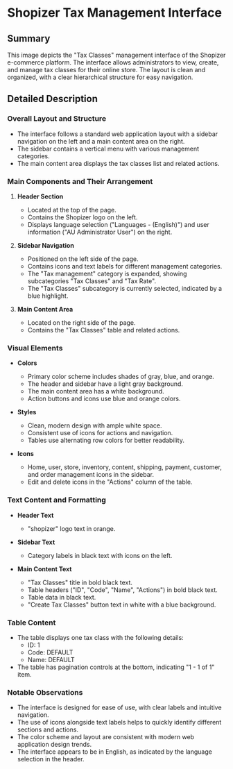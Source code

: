 # Shopizer Tax Management Interface

## Summary
This image depicts the "Tax Classes" management interface of the Shopizer e-commerce platform. The interface allows administrators to view, create, and manage tax classes for their online store. The layout is clean and organized, with a clear hierarchical structure for easy navigation.

## Detailed Description

### Overall Layout and Structure
- The interface follows a standard web application layout with a sidebar navigation on the left and a main content area on the right.
- The sidebar contains a vertical menu with various management categories.
- The main content area displays the tax classes list and related actions.

### Main Components and Their Arrangement
1. **Header Section**
   - Located at the top of the page.
   - Contains the Shopizer logo on the left.
   - Displays language selection ("Languages - (English)") and user information ("AU Administrator User") on the right.

2. **Sidebar Navigation**
   - Positioned on the left side of the page.
   - Contains icons and text labels for different management categories.
   - The "Tax management" category is expanded, showing subcategories "Tax Classes" and "Tax Rate".
   - The "Tax Classes" subcategory is currently selected, indicated by a blue highlight.

3. **Main Content Area**
   - Located on the right side of the page.
   - Contains the "Tax Classes" table and related actions.

### Visual Elements
- **Colors**
  - Primary color scheme includes shades of gray, blue, and orange.
  - The header and sidebar have a light gray background.
  - The main content area has a white background.
  - Action buttons and icons use blue and orange colors.

- **Styles**
  - Clean, modern design with ample white space.
  - Consistent use of icons for actions and navigation.
  - Tables use alternating row colors for better readability.

- **Icons**
  - Home, user, store, inventory, content, shipping, payment, customer, and order management icons in the sidebar.
  - Edit and delete icons in the "Actions" column of the table.

### Text Content and Formatting
- **Header Text**
  - "shopizer" logo text in orange.

- **Sidebar Text**
  - Category labels in black text with icons on the left.

- **Main Content Text**
  - "Tax Classes" title in bold black text.
  - Table headers ("ID", "Code", "Name", "Actions") in bold black text.
  - Table data in black text.
  - "Create Tax Classes" button text in white with a blue background.

### Table Content
- The table displays one tax class with the following details:
  - ID: 1
  - Code: DEFAULT
  - Name: DEFAULT
- The table has pagination controls at the bottom, indicating "1 - 1 of 1" item.

### Notable Observations
- The interface is designed for ease of use, with clear labels and intuitive navigation.
- The use of icons alongside text labels helps to quickly identify different sections and actions.
- The color scheme and layout are consistent with modern web application design trends.
- The interface appears to be in English, as indicated by the language selection in the header.